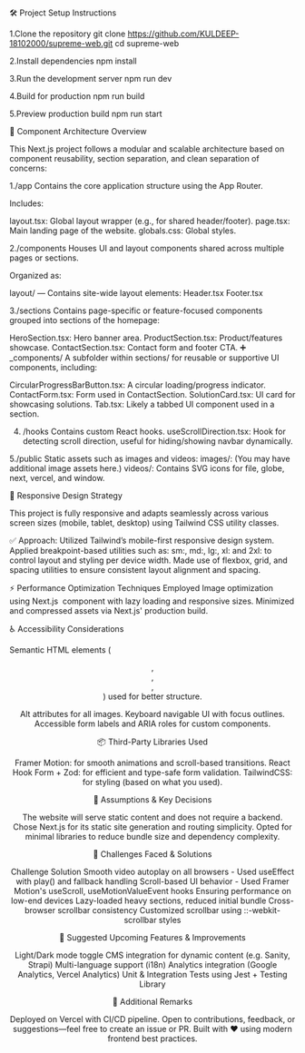 🛠️ Project Setup Instructions

1.Clone the repository
git clone https://github.com/KULDEEP-18102000/supreme-web.git
cd supreme-web

2.Install dependencies
npm install

3.Run the development server
npm run dev

4.Build for production
npm run build

5.Preview production build
npm run start


🧩 Component Architecture Overview

This Next.js project follows a modular and scalable architecture based on component reusability, section separation, and clean separation of concerns:

1./app
Contains the core application structure using the App Router.

Includes:

layout.tsx: Global layout wrapper (e.g., for shared header/footer).
page.tsx: Main landing page of the website.
globals.css: Global styles.

2./components
Houses UI and layout components shared across multiple pages or sections.

Organized as:

layout/ — Contains site-wide layout elements:
Header.tsx
Footer.tsx

3./sections
Contains page-specific or feature-focused components grouped into sections of the homepage:

HeroSection.tsx: Hero banner area.
ProductSection.tsx: Product/features showcase.
ContactSection.tsx: Contact form and footer CTA.
➕ _components/
A subfolder within sections/ for reusable or supportive UI components, including:

CircularProgressBarButton.tsx: A circular loading/progress indicator.
ContactForm.tsx: Form used in ContactSection.
SolutionCard.tsx: UI card for showcasing solutions.
Tab.tsx: Likely a tabbed UI component used in a section.

4. /hooks
Contains custom React hooks.
useScrollDirection.tsx: Hook for detecting scroll direction, useful for hiding/showing navbar dynamically.

5./public
Static assets such as images and videos:
images/: (You may have additional image assets here.)
videos/: Contains SVG icons for file, globe, next, vercel, and window.



📱 Responsive Design Strategy

This project is fully responsive and adapts seamlessly across various screen sizes (mobile, tablet, desktop) using Tailwind CSS utility classes.

✅ Approach:
Utilized Tailwind’s mobile-first responsive design system.
Applied breakpoint-based utilities such as:
sm:, md:, lg:, xl: and 2xl: to control layout and styling per device width.
Made use of flexbox, grid, and spacing utilities to ensure consistent layout alignment and spacing.


⚡ Performance Optimization Techniques Employed
Image optimization using Next.js <Image> component with lazy loading and responsive sizes.
Minimized and compressed assets via Next.js' production build.



♿ Accessibility Considerations

Semantic HTML elements (<header>, <main>, <nav>, <footer>) used for better structure.

Alt attributes for all images.
Keyboard navigable UI with focus outlines.
Accessible form labels and ARIA roles for custom components.

📦 Third-Party Libraries Used

Framer Motion: for smooth animations and scroll-based transitions.
React Hook Form + Zod: for efficient and type-safe form validation.
TailwindCSS: for styling (based on what you used).

🤔 Assumptions & Key Decisions

The website will serve static content and does not require a backend.
Chose Next.js for its static site generation and routing simplicity.
Opted for minimal libraries to reduce bundle size and dependency complexity.


🧱 Challenges Faced & Solutions

Challenge	Solution
Smooth video autoplay on all browsers -	Used useEffect with play() and fallback handling
Scroll-based UI behavior - Used Framer Motion's useScroll, useMotionValueEvent hooks
Ensuring performance on low-end devices	Lazy-loaded heavy sections, reduced initial bundle
Cross-browser scrollbar consistency	Customized scrollbar using ::-webkit-scrollbar styles

🌱 Suggested Upcoming Features & Improvements

Light/Dark mode toggle
CMS integration for dynamic content (e.g. Sanity, Strapi)
Multi-language support (i18n)
Analytics integration (Google Analytics, Vercel Analytics)
Unit & Integration Tests using Jest + Testing Library

📝 Additional Remarks

Deployed on Vercel with CI/CD pipeline.
Open to contributions, feedback, or suggestions—feel free to create an issue or PR.
Built with ❤️ using modern frontend best practices.

